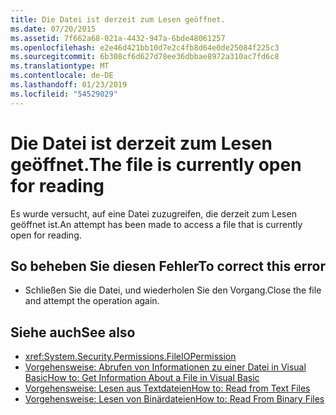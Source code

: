 ```yaml
---
title: Die Datei ist derzeit zum Lesen geöffnet.
ms.date: 07/20/2015
ms.assetid: 7f662a68-021a-4432-947a-6bde48061257
ms.openlocfilehash: e2e46d421bb10d7e2c4fb8d64e0de25084f225c3
ms.sourcegitcommit: 6b308cf6d627d78ee36dbbae8972a310ac7fd6c8
ms.translationtype: MT
ms.contentlocale: de-DE
ms.lasthandoff: 01/23/2019
ms.locfileid: "54529029"
---
```

# <a name="the-file-is-currently-open-for-reading"></a><span data-ttu-id="2084b-102">Die Datei ist derzeit zum Lesen geöffnet.</span><span class="sxs-lookup"><span data-stu-id="2084b-102">The file is currently open for reading</span></span>
<span data-ttu-id="2084b-103">Es wurde versucht, auf eine Datei zuzugreifen, die derzeit zum Lesen geöffnet ist.</span><span class="sxs-lookup"><span data-stu-id="2084b-103">An attempt has been made to access a file that is currently open for reading.</span></span>  
  
## <a name="to-correct-this-error"></a><span data-ttu-id="2084b-104">So beheben Sie diesen Fehler</span><span class="sxs-lookup"><span data-stu-id="2084b-104">To correct this error</span></span>  
  
-   <span data-ttu-id="2084b-105">Schließen Sie die Datei, und wiederholen Sie den Vorgang.</span><span class="sxs-lookup"><span data-stu-id="2084b-105">Close the file and attempt the operation again.</span></span>  
  
## <a name="see-also"></a><span data-ttu-id="2084b-106">Siehe auch</span><span class="sxs-lookup"><span data-stu-id="2084b-106">See also</span></span>
- <xref:System.Security.Permissions.FileIOPermission>
- [<span data-ttu-id="2084b-107">Vorgehensweise: Abrufen von Informationen zu einer Datei in Visual Basic</span><span class="sxs-lookup"><span data-stu-id="2084b-107">How to: Get Information About a File in Visual Basic</span></span>](https://msdn.microsoft.com/library/ca0720ec-f40e-4c11-9748-0ce1685c78f0)
- [<span data-ttu-id="2084b-108">Vorgehensweise: Lesen aus Textdateien</span><span class="sxs-lookup"><span data-stu-id="2084b-108">How to: Read from Text Files</span></span>](../../visual-basic/developing-apps/programming/drives-directories-files/how-to-read-from-text-files.md)
- [<span data-ttu-id="2084b-109">Vorgehensweise: Lesen von Binärdateien</span><span class="sxs-lookup"><span data-stu-id="2084b-109">How to: Read From Binary Files</span></span>](../../visual-basic/developing-apps/programming/drives-directories-files/how-to-read-from-binary-files.md)
